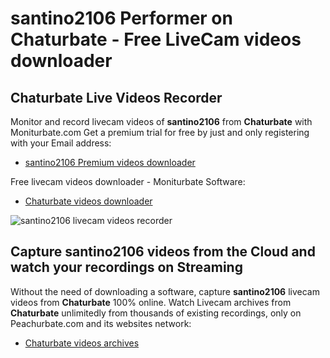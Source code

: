 # santino2106 Performer on Chaturbate - Free LiveCam videos downloader

## Chaturbate Live Videos Recorder

Monitor and record livecam videos of **santino2106** from **Chaturbate** with Moniturbate.com
Get a premium trial for free by just and only registering with your Email address:
* [santino2106 Premium videos downloader](https://moniturbate.com/request-demo-licence-key.html)

Free livecam videos downloader - Moniturbate Software:
* [Chaturbate videos downloader](https://moniturbate.com/moniturbate-download-software.html)

![santino2106 livecam videos recorder](https://peachurnet.com/templates/moniturbate-software.png)


## Capture santino2106 videos from the Cloud and watch your recordings on Streaming

Without the need of downloading a software, capture **santino2106** livecam videos from **Chaturbate** 100% online.
Watch Livecam archives from **Chaturbate** unlimitedly from thousands of existing recordings, only on Peachurbate.com and its websites network:
* [Chaturbate videos archives](https://peachurnet.com/)